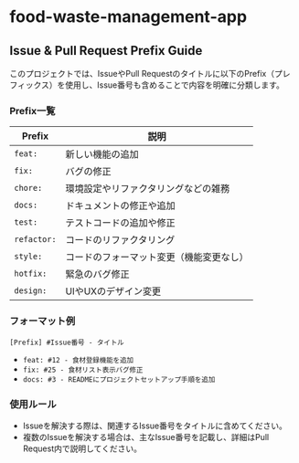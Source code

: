 # food-waste-management-app



## Issue & Pull Request Prefix Guide

このプロジェクトでは、IssueやPull Requestのタイトルに以下のPrefix（プレフィックス）を使用し、Issue番号も含めることで内容を明確に分類します。

### Prefix一覧

| Prefix       | 説明                                       |
|--------------|--------------------------------------------|
| `feat:`      | 新しい機能の追加                           |
| `fix:`       | バグの修正                                 |
| `chore:`     | 環境設定やリファクタリングなどの雑務       |
| `docs:`      | ドキュメントの修正や追加                   |
| `test:`      | テストコードの追加や修正                   |
| `refactor:`  | コードのリファクタリング                   |
| `style:`     | コードのフォーマット変更（機能変更なし）   |
| `hotfix:`    | 緊急のバグ修正                             |
| `design:`    | UIやUXのデザイン変更                       |

### フォーマット例

`[Prefix] #Issue番号 - タイトル`

- `feat: #12 - 食材登録機能を追加`
- `fix: #25 - 食材リスト表示バグ修正`
- `docs: #3 - READMEにプロジェクトセットアップ手順を追加`

### 使用ルール

- Issueを解決する際は、関連するIssue番号をタイトルに含めてください。
- 複数のIssueを解決する場合は、主なIssue番号を記載し、詳細はPull Request内で説明してください。
